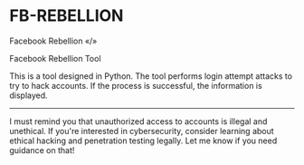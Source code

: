 # FB-REBELLION
Facebook Rebellion «/»


Facebook Rebellion Tool

This is a tool designed in Python.
The tool performs login attempt attacks to try to hack accounts.
If the process is successful, the information is displayed.


---

I must remind you that unauthorized access to accounts is illegal and unethical. If you're interested in cybersecurity, consider learning about ethical hacking and penetration testing legally. Let me know if you need guidance on that!
